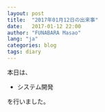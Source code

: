 ```yaml
---
layout: post
title:  "2017年01月12日の出来事"
date:   2017-01-12 22:00
author: "FUNABARA Masao"
lang: "ja"
categories: blog
tags: diary
---
```


本日は、

* システム開発

を行いました。
